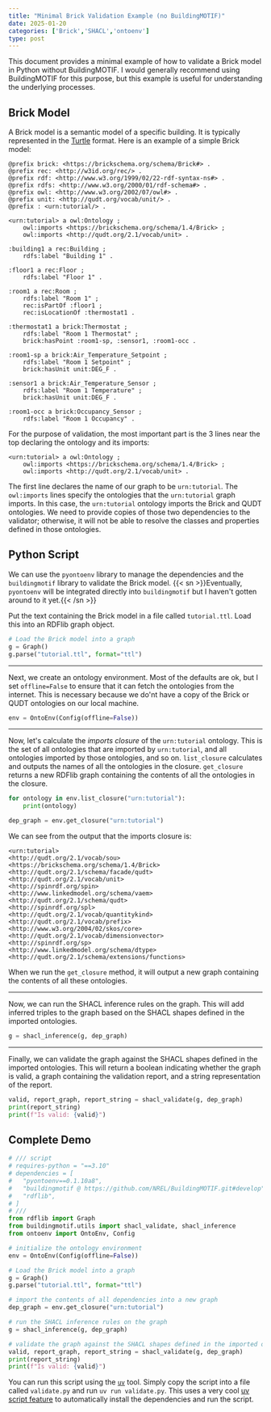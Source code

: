 ```yaml
---
title: "Minimal Brick Validation Example (no BuildingMOTIF)"
date: 2025-01-20
categories: ['Brick','SHACL','ontoenv']
type: post
---
```



This document provides a minimal example of how to validate a Brick model in Python without BuildingMOTIF.
I would generally recommend using BuildingMOTIF for this purpose, but this example is useful for understanding the underlying processes.

## Brick Model

A Brick model is a semantic model of a specific building. It is typically represented in the [Turtle](https://www.w3.org/TR/turtle/) format. Here is an example of a simple Brick model:

```ttl
@prefix brick: <https://brickschema.org/schema/Brick#> .
@prefix rec: <http://w3id.org/rec/> .
@prefix rdf: <http://www.w3.org/1999/02/22-rdf-syntax-ns#> .
@prefix rdfs: <http://www.w3.org/2000/01/rdf-schema#> .
@prefix owl: <http://www.w3.org/2002/07/owl#> .
@prefix unit: <http://qudt.org/vocab/unit/> .
@prefix : <urn:tutorial/> .

<urn:tutorial> a owl:Ontology ;
    owl:imports <https://brickschema.org/schema/1.4/Brick> ;
    owl:imports <http://qudt.org/2.1/vocab/unit> .

:building1 a rec:Building ;
    rdfs:label "Building 1" .

:floor1 a rec:Floor ;
    rdfs:label "Floor 1" .

:room1 a rec:Room ;
    rdfs:label "Room 1" ;
    rec:isPartOf :floor1 ;
    rec:isLocationOf :thermostat1 .

:thermostat1 a brick:Thermostat ;
    rdfs:label "Room 1 Thermostat" ;
    brick:hasPoint :room1-sp, :sensor1, :room1-occ .

:room1-sp a brick:Air_Temperature_Setpoint ;
    rdfs:label "Room 1 Setpoint" ;
    brick:hasUnit unit:DEG_F .

:sensor1 a brick:Air_Temperature_Sensor ;
    rdfs:label "Room 1 Temperature" ;
    brick:hasUnit unit:DEG_F .

:room1-occ a brick:Occupancy_Sensor ;
    rdfs:label "Room 1 Occupancy" .
```

For the purpose of validation, the most important part is the 3 lines near the top declaring the ontology and its imports:

```ttl
<urn:tutorial> a owl:Ontology ;
    owl:imports <https://brickschema.org/schema/1.4/Brick> ;
    owl:imports <http://qudt.org/2.1/vocab/unit> .
```

The first line declares the name of our graph to be `urn:tutorial`.
The `owl:imports` lines specify the ontologies that the `urn:tutorial` graph imports. In this case, the `urn:tutorial` ontology imports the Brick and QUDT ontologies.
We need to provide copies of those two dependencies to the validator; otherwise, it will not be able to resolve the classes and properties defined in those ontologies.

## Python Script

We can use the `pyontoenv` library to manage the dependencies and the `buildingmotif` library to validate the Brick model.
{{< sn >}}Eventually, `pyontoenv` will be integrated directly into `buildingmotif` but I haven't gotten around to it yet.{{< /sn >}}

Put the text containing the Brick model in a file called `tutorial.ttl`. Load this into an RDFlib graph object.

```python
# Load the Brick model into a graph
g = Graph()
g.parse("tutorial.ttl", format="ttl")
```

---

Next, we create an ontology environment. Most of the defaults are ok, but I set `offline=False` to ensure that it can fetch the ontologies from the internet.
This is necessary because we do'nt have a copy of the Brick or QUDT ontologies on our local machine.

```python
env = OntoEnv(Config(offline=False))
```

---

Now, let's calculate the *imports closure* of the `urn:tutorial` ontology. This is the set of all ontologies that are imported by `urn:tutorial`, and all ontologies imported by those ontologies, and so on.
`list_closure` calculates and outputs the names of all the ontologies in the closure.
`get_closure` returns a new RDFlib graph containing the contents of all the ontologies in the closure.

```python
for ontology in env.list_closure("urn:tutorial"):
    print(ontology)

dep_graph = env.get_closure("urn:tutorial")
```

We can see from the output that the imports closure is:

```
<urn:tutorial>
<http://qudt.org/2.1/vocab/sou>
<https://brickschema.org/schema/1.4/Brick>
<http://qudt.org/2.1/schema/facade/qudt>
<http://qudt.org/2.1/vocab/unit>
<http://spinrdf.org/spin>
<http://www.linkedmodel.org/schema/vaem>
<http://qudt.org/2.1/schema/qudt>
<http://spinrdf.org/spl>
<http://qudt.org/2.1/vocab/quantitykind>
<http://qudt.org/2.1/vocab/prefix>
<http://www.w3.org/2004/02/skos/core>
<http://qudt.org/2.1/vocab/dimensionvector>
<http://spinrdf.org/sp>
<http://www.linkedmodel.org/schema/dtype>
<http://qudt.org/2.1/schema/extensions/functions>
```

When we run the `get_closure` method, it will output a new graph containing the contents of all these ontologies.

---

Now, we can run the SHACL inference rules on the graph. This will add inferred triples to the graph based on the SHACL shapes defined in the imported ontologies.

```python
g = shacl_inference(g, dep_graph)
```

---

Finally, we can validate the graph against the SHACL shapes defined in the imported ontologies.
This will return a boolean indicating whether the graph is valid, a graph containing the validation report, and a string representation of the report.

```python
valid, report_graph, report_string = shacl_validate(g, dep_graph)
print(report_string)
print(f"Is valid: {valid}")
```

## Complete Demo

```python
# /// script
# requires-python = "==3.10"
# dependencies = [
#   "pyontoenv==0.1.10a8",
#   "buildingmotif @ https://github.com/NREL/BuildingMOTIF.git#develop",
#   "rdflib",
# ]
# ///
from rdflib import Graph
from buildingmotif.utils import shacl_validate, shacl_inference
from ontoenv import OntoEnv, Config

# initialize the ontology environment
env = OntoEnv(Config(offline=False))

# Load the Brick model into a graph
g = Graph()
g.parse("tutorial.ttl", format="ttl")

# import the contents of all dependencies into a new graph
dep_graph = env.get_closure("urn:tutorial")

# run the SHACL inference rules on the graph
g = shacl_inference(g, dep_graph)

# validate the graph against the SHACL shapes defined in the imported ontologies
valid, report_graph, report_string = shacl_validate(g, dep_graph)
print(report_string)
print(f"Is valid: {valid}")
```

You can run this script using the [`uv`](https://docs.astral.sh/uv/) tool. Simply copy the script into a file called `validate.py` and run `uv run validate.py`.
This uses a very cool [uv script feature](https://docs.astral.sh/uv/guides/scripts/#declaring-script-dependencies) to automatically install the dependencies and run the script.
